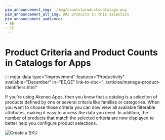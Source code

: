 ```yaml
---
pim_announcement_img: ./img/countofproductscatalogs.png
pim_announcement_alt_img: 993 products in this selection
pim_announcement_audience:
- EE
- GE
---
```


# Product Criteria and Product Counts in Catalogs for Apps
::: meta-data type="Improvement" features="Productivity" available="December" in="EE,GE" link-to-doc="../articles/manage-product-identifiers.html"

If you’re using Akeneo Apps, then you know that a catalog is a selection of products defined by one or several criteria like families or categories. When you want to choose those criteria you can now view all available filterable attributes, making it easy to access the data you need. In addition, the number of products that match the selected criteria are now displayed to better help you configure product selections.

![Create a SKU](../img/countofproductscatalogs.png)

